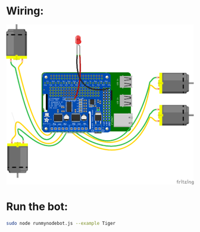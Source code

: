 # Wiring:
![Wiring](Schematics/Wiring_bb.png)

# Run the bot:
```bash
sudo node runmynodebot.js --example Tiger
```